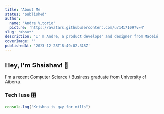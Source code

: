 ```yaml
---
title: 'About Me'
status: 'published'
author:
  name: 'Andre Vitorio'
  picture: 'https://avatars.githubusercontent.com/u/1417109?v=4'
slug: 'about'
description: 'I''m Andre, a product developer and designer from Maceió, Brazil'
coverImage: ''
publishedAt: '2023-12-28T18:49:02.348Z'
---
```


## Hey, I'm Shaishav! 👋

I'm a recent Computer Science / Business graduate from University of Alberta.  

### Tech I use 🎛️

```javascript
console.log("Krishna is gay for milfs")
```